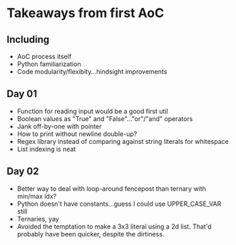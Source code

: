 # Takeaways from first AoC

## Including 
- AoC process itself
- Python familiarization
- Code modularity/flexibity...hindsight improvements

## Day 01
- Function for reading input would be a good first util
- Boolean values as "True" and "False"..."or"/"and" operators
- Jank off-by-one with pointer
- How to print without newline double-up?
- Regex library instead of comparing against string literals for whitespace
- List indexing is neat

## Day 02
- Better way to deal with loop-around fencepost than ternary with min/max idx?
- Python doesn't have constants...guess I could use UPPER_CASE_VAR still
- Ternaries, yay
- Avoided the temptation to make a 3x3 literal using a 2d list.  That'd probably have been quicker, despite the dirtiness.